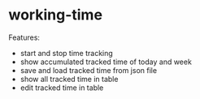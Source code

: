 # working-time

Features:
* start and stop time tracking 
* show accumulated tracked time of today and week
* save and load tracked time from json file
* show all tracked time in table
* edit tracked time in table
